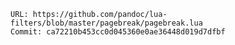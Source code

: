 <!-- vim: set ft=markdown ts=2 sw=2 ai cc=80 et spell nolist wrap lbr :-->
<!-- SPDX-License-Identifier: MIT-0 -->
<!-- SPDX-FileCopyrightText: 2021-2024 The DPS8M Development Team -->
<!-- scspell-id: bb9a1542-f92e-11ec-a903-80ee73e9b8e7 -->
```text
URL: https://github.com/pandoc/lua-filters/blob/master/pagebreak/pagebreak.lua
Commit: ca72210b453cc0d045360e0ae36448d019d7dfbf
```
